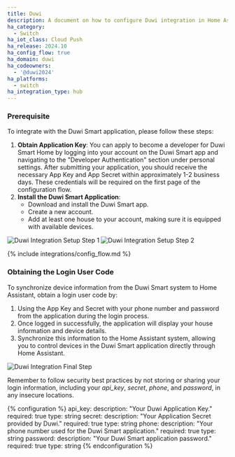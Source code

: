 ```yaml
---
title: Duwi
description: A document on how to configure Duwi integration in Home Assistant.
ha_category:
  - Switch
ha_iot_class: Cloud Push
ha_release: 2024.10
ha_config_flow: true
ha_domain: duwi
ha_codeowners:
  - '@duwi2024'
ha_platforms:
  - switch
ha_integration_type: hub
---
```


### Prerequisite

To integrate with the Duwi Smart application, please follow these steps:

1. **Obtain Application Key**: You can apply to become a developer for Duwi Smart Home by logging into your account on
   the Duwi Smart app and navigating to the "Developer Authentication" section under personal settings. After submitting
   your application, you should receive the necessary App Key and App Secret within approximately 1-2 business days.
   These credentials will be required on the first page of the configuration flow.
2. **Install the Duwi Smart Application**:
    - Download and install the Duwi Smart app.
    - Create a new account.
    - Add at least one house to your account, making sure it is equipped with available devices.

<p class='img'>
  <img src='/images/integrations/duwi/image001.png' alt="Duwi Integration Setup Step 1"/>
  <img src='/images/integrations/duwi/image002.png' alt="Duwi Integration Setup Step 2"/>
</p>

{% include integrations/config_flow.md %}

### Obtaining the Login User Code

To synchronize device information from the Duwi Smart system to Home Assistant, obtain a login user code by:

1. Using the App Key and Secret with your phone number and password from the application during the login process.
2. Once logged in successfully, the application will display your house information and device details.
3. Synchronize this information to the Home Assistant system, allowing you to control devices in the Duwi Smart
   application directly through Home Assistant.

<p class='img'>
  <img src='/images/integrations/duwi/image003.png' alt="Duwi Integration Final Step"/>
</p>

Remember to follow security best practices by not storing or sharing your login information, including your *api_key*,
*secret*, *phone*, and *password*, in any insecure locations.

{% configuration %}
api_key:
   description: "Your Duwi Application Key."
   required: true
   type: string
secret:
   description: "Your Application Secret provided by Duwi."
   required: true
   type: string
phone:
   description: "Your phone number used for the Duwi Smart application."
   required: true
   type: string
password:
   description: "Your Duwi Smart application password."
   required: true
   type: string
{% endconfiguration %}